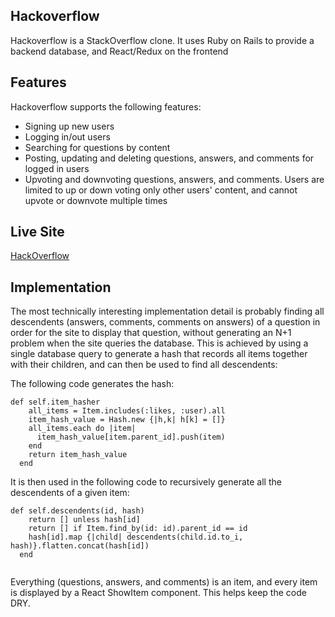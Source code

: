 ## Hackoverflow

Hackoverflow is a StackOverflow clone. It uses Ruby on Rails to provide a backend database, and React/Redux on the frontend

## Features

Hackoverflow supports the following features:

* Signing up new users
* Logging in/out users
* Searching for questions by content
* Posting, updating and deleting questions, answers, and comments for logged in users
* Upvoting and downvoting questions, answers, and comments. Users are limited to up or down voting only other users' content, and cannot upvote or downvote multiple times


## Live Site
[HackOverflow](https://aa-hack-overflow.herokuapp.com/#/)

## Implementation

The most technically interesting implementation detail is probably finding all descendents (answers, comments, comments on answers) of a question in order for the site to display that question, without generating an N+1 problem when the site queries the database. This is achieved by using a single database query to generate a hash that records all items together with their children, and can then be used to find all descendents:

The following code generates the hash:

```
def self.item_hasher
    all_items = Item.includes(:likes, :user).all
    item_hash_value = Hash.new {|h,k| h[k] = []}
    all_items.each do |item|
      item_hash_value[item.parent_id].push(item)
    end
    return item_hash_value
  end
  ```
It is then used in the following code to recursively generate all the descendents of a given item:

```
def self.descendents(id, hash)
    return [] unless hash[id]
    return [] if Item.find_by(id: id).parent_id == id
    hash[id].map {|child| descendents(child.id.to_i, hash)}.flatten.concat(hash[id])
  end
  
  ```
Everything (questions, answers, and comments) is an item, and every item is displayed by a React ShowItem component. This helps keep the code DRY. 
